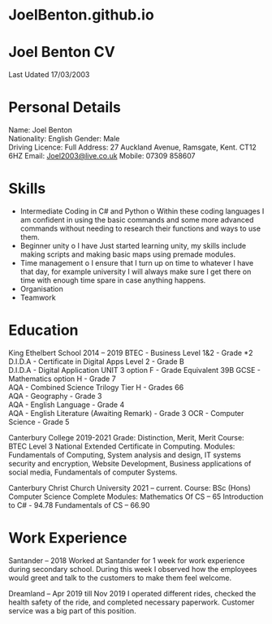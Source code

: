 # JoelBenton.github.io

<div>
    <h1>Joel Benton CV</h1>
    <p>Last Udated 17/03/2003</p>
</div>

# Personal Details
Name: Joel Benton					
Nationality: English
Gender: Male					
Driving Licence: Full
Address: 27 Auckland Avenue, Ramsgate, Kent. CT12 6HZ
Email: Joel2003@live.co.uk
Mobile: 07309 858607

# Skills
-	Intermediate Coding in C# and Python
o	Within these coding languages I am confident in using the basic commands and some more advanced commands without needing to research their functions and ways to use them. 
-	Beginner unity
o	I have Just started learning unity, my skills include making scripts and making basic maps using premade modules.
-	Time management
o	I ensure that I turn up on time to whatever I have that day, for example university I will always make sure I get there on time with enough time spare in case anything happens.
-	Organisation
-	Teamwork


# Education
King Ethelbert School 2014 – 2019
BTEC      - Business Level 1&2 - Grade *2				
D.I.D.A   - Certificate in Digital Apps Level 2 - Grade B			           
D.I.D.A   - Digital Application UNIT 3 option F - Grade Equivalent 39B
GCSE      - Mathematics option H - Grade 7 				
AQA       - Combined Science Trilogy Tier H - Grades 66			
AQA       - Geography - Grade 3					
AQA       - English Language - Grade 4				
AQA       - English Literature (Awaiting Remark) - Grade 3
OCR       - Computer Science - Grade 5

Canterbury College 2019-2021
Grade: Distinction, Merit, Merit
Course: BTEC Level 3 National Extended Certificate in Computing.
Modules: Fundamentals of Computing, System analysis and design, IT systems security and encryption, Website Development, Business applications of social media, Fundamentals of computer Systems.

Canterbury Christ Church University 2021 – current.
Course: BSc (Hons) Computer Science
Complete Modules: 
Mathematics Of CS – 65
Introduction to C# - 94.78
Fundamentals of CS – 66.90


# Work Experience

Santander – 2018
Worked at Santander for 1 week for work experience during secondary school. During this week I observed how the employees would greet and talk to the customers to make them feel welcome.

Dreamland – Apr 2019 till Nov 2019
I operated different rides, checked the health safety of the ride, and completed necessary paperwork. Customer service was a big part of this position.
